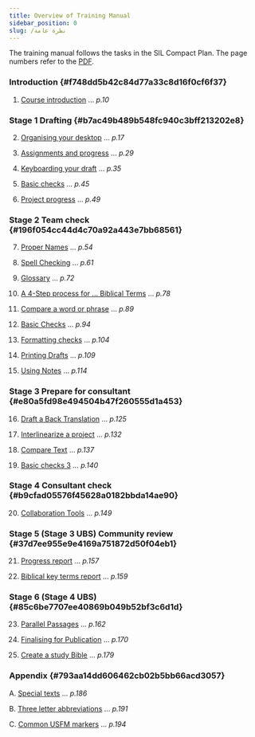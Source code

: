 ```yaml
---
title: Overview of Training Manual
sidebar_position: 0
slug: /نظرة عامة
---
```




The training manual follows the tasks in the SIL Compact Plan. The page numbers refer to the [PDF](https://manual.paratext.org/img/Ptx-man-en-9.3.pdf).


### Introduction {#f748dd5b42c84d77a33c8d16f0cf6f37}


1. [Course introduction](https://sillsdev.github.io/paratext-manual/1.Intro) ... _p.10_


### Stage 1 Drafting {#b7ac49b489b548fc940c3bff213202e8}


2. [Organising your desktop](https://sillsdev.github.io/paratext-manual/2.OD) ... _p.17_



3. [Assignments and progress](https://sillsdev.github.io/paratext-manual/3.PP1) ... _p.29_



4. [Keyboarding your draft](https://sillsdev.github.io/paratext-manual/4.KD) ... _p.35_



5. [Basic checks](https://sillsdev.github.io/paratext-manual/5.BC1) ... _p.45_



6. [Project progress](https://sillsdev.github.io/paratext-manual/6.PP2) ... _p.49_


### Stage 2 Team check {#196f054cc44d4c70a92a443e7bb68561}


7. [Proper Names](https://sillsdev.github.io/paratext-manual/7.PN) ... _p.54_



8. [Spell Checking](https://sillsdev.github.io/paratext-manual/8.SP) ... _p.61_



9. [Glossary](https://sillsdev.github.io/paratext-manual/9.GL) ... _p.72_



10. [A 4-Step process for ... Biblical Terms](https://sillsdev.github.io/paratext-manual/10.BT) ... _p.78_



11. [Compare a word or phrase](https://sillsdev.github.io/paratext-manual/11.MP) ... _p.89_



12. [Basic Checks](https://sillsdev.github.io/paratext-manual/12.BC2) ... _p.94_



13. [Formatting checks](https://sillsdev.github.io/paratext-manual/13.FC) ... _p.104_



14. [Printing Drafts](https://sillsdev.github.io/paratext-manual/14.PD) ... _p.109_



15. [Using Notes](https://sillsdev.github.io/paratext-manual/15.UN) ... _p.114_


### Stage 3 Prepare for consultant {#e80a5fd98e494504b47f260555d1a453}


16. [Draft a Back Translation](https://sillsdev.github.io/paratext-manual/16.BT1) ... _p.125_



17. [Interlinearize a project](https://sillsdev.github.io/paratext-manual/17.BT2) ... _p.132_



18. [Compare Text](https://sillsdev.github.io/paratext-manual/18.CT) ... _p.137_



19. [Basic checks 3](https://sillsdev.github.io/paratext-manual/19.BC3) ... _p.140_


### Stage 4 Consultant check {#b9cfad05576f45628a0182bbda14ae90}


20. [Collaboration Tools](https://sillsdev.github.io/paratext-manual/20.CT) ... _p.149_


### Stage 5 (Stage 3 UBS) Community review {#37d7ee955e9e4169a751872d50f04eb1}


21. [Progress report](https://sillsdev.github.io/paratext-manual/21.PPR) ... _p.157_



22. [Biblical key terms report](https://sillsdev.github.io/paratext-manual/22.BTR) ... _p.159_


### Stage 6 (Stage 4 UBS) {#85c6be7707ee40869b049b52bf3c6d1d}


23. [Parallel Passages](https://sillsdev.github.io/paratext-manual/23.PP) ... _p.162_



24. [Finalising for Publication](https://sillsdev.github.io/paratext-manual/24.FFP) ... _p.170_



25. [Create a study Bible](https://sillsdev.github.io/paratext-manual/25.StudyBibles) ... _p.179_


### Appendix {#793aa14dd606462cb02b5bb66acd3057}


A. [Special texts](https://sillsdev.github.io/paratext-manual/A.st) ... _p.186_



B. [Three letter abbreviations](https://sillsdev.github.io/paratext-manual/B.3l) ... _p.191_



C. [Common USFM markers](https://sillsdev.github.io/paratext-manual/C.USFM) ... _p.194_

